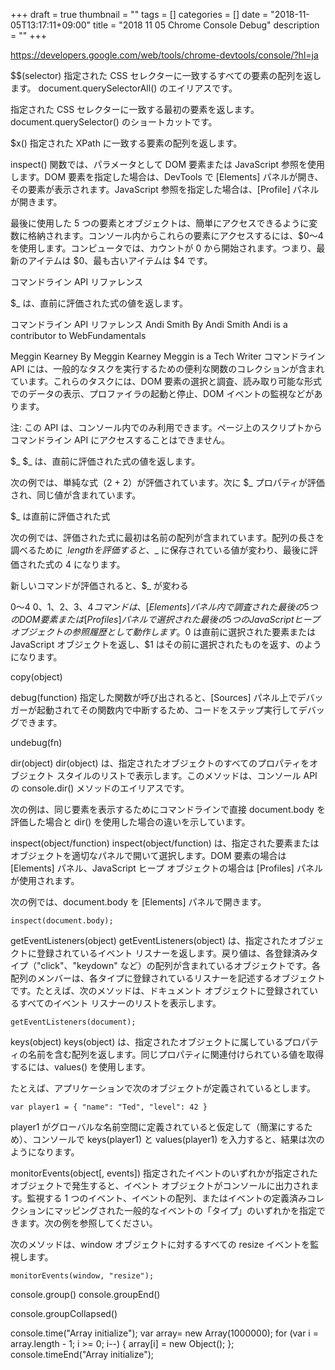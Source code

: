 +++
draft = true
thumbnail = ""
tags = []
categories = []
date = "2018-11-05T13:17:11+09:00"
title = "2018 11 05 Chrome Console Debug"
description = ""
+++

https://developers.google.com/web/tools/chrome-devtools/console/?hl=ja

$$(selector)
指定された CSS セレクターに一致するすべての要素の配列を返します。 document.querySelectorAll() のエイリアスです。

指定された CSS セレクターに一致する最初の要素を返します。 document.querySelector() のショートカットです。

$x()	指定された XPath に一致する要素の配列を返します。

inspect() 関数では、パラメータとして DOM 要素または JavaScript 参照を使用します。DOM 要素を指定した場合は、DevTools で [Elements] パネルが開き、その要素が表示されます。JavaScript 参照を指定した場合は、[Profile] パネルが開きます。


最後に使用した 5 つの要素とオブジェクトは、簡単にアクセスできるように変数に格納されます。コンソール内からこれらの要素にアクセスするには、$0～4 を使用します。コンピュータでは、カウントが 0 から開始されます。つまり、最新のアイテムは $0、最も古いアイテムは $4 です。


コマンドライン API リファレンス

$_ は、直前に評価された式の値を返します。


コマンドライン API リファレンス
Andi Smith
By Andi Smith
Andi is a contributor to WebFundamentals
 
Meggin Kearney
By Meggin Kearney
Meggin is a Tech Writer
コマンドライン API には、一般的なタスクを実行するための便利な関数のコレクションが含まれています。これらのタスクには、DOM 要素の選択と調査、読み取り可能な形式でのデータの表示、プロファイラの起動と停止、DOM イベントの監視などがあります。

注: この API は、コンソール内でのみ利用できます。ページ上のスクリプトからコマンドライン API にアクセスすることはできません。

$_
$_ は、直前に評価された式の値を返します。

次の例では、単純な式（2 + 2）が評価されています。次に $_ プロパティが評価され、同じ値が含まれています。

$_ は直前に評価された式

次の例では、評価された式に最初は名前の配列が含まれています。配列の長さを調べるために $_.length を評価すると、$_ に保存されている値が変わり、最後に評価された式の 4 になります。

新しいコマンドが評価されると、$_ が変わる

$0～$4
$0、$1、$2、$3、$4 コマンドは、[Elements] パネル内で調査された最後の 5 つの DOM 要素または [Profiles] パネルで選択された最後の 5 つの JavaScript ヒープ オブジェクトの参照履歴として動作します。$0 は直前に選択された要素または JavaScript オブジェクトを返し、$1 はその前に選択されたものを返す、のようになります。




copy(object)


debug(function)
指定した関数が呼び出されると、[Sources] パネル上でデバッガーが起動されてその関数内で中断するため、コードをステップ実行してデバッグできます。



undebug(fn)


dir(object)
dir(object) は、指定されたオブジェクトのすべてのプロパティをオブジェクト スタイルのリストで表示します。このメソッドは、コンソール API の console.dir() メソッドのエイリアスです。

次の例は、同じ要素を表示するためにコマンドラインで直接 document.body を評価した場合と dir() を使用した場合の違いを示しています。




inspect(object/function)
inspect(object/function) は、指定された要素またはオブジェクトを適切なパネルで開いて選択します。DOM 要素の場合は [Elements] パネル、JavaScript ヒープ オブジェクトの場合は [Profiles] パネルが使用されます。

次の例では、document.body を [Elements] パネルで開きます。

    inspect(document.body);


getEventListeners(object)
getEventListeners(object) は、指定されたオブジェクトに登録されているイベント リスナーを返します。戻り値は、各登録済みタイプ（"click"、"keydown" など）の配列が含まれているオブジェクトです。各配列のメンバーは、各タイプに登録されているリスナーを記述するオブジェクトです。たとえば、次のメソッドは、ドキュメント オブジェクトに登録されているすべてのイベント リスナーのリストを表示します。

    getEventListeners(document);


keys(object)
keys(object) は、指定されたオブジェクトに属しているプロパティの名前を含む配列を返します。同じプロパティに関連付けられている値を取得するには、values() を使用します。

たとえば、アプリケーションで次のオブジェクトが定義されているとします。

    var player1 = { "name": "Ted", "level": 42 }
player1 がグローバルな名前空間に定義されていると仮定して（簡潔にするため）、コンソールで keys(player1) と values(player1) を入力すると、結果は次のようになります。




monitorEvents(object[, events])
指定されたイベントのいずれかが指定されたオブジェクトで発生すると、イベント オブジェクトがコンソールに出力されます。監視する 1 つのイベント、イベントの配列、またはイベントの定義済みコレクションにマッピングされた一般的なイベントの「タイプ」のいずれかを指定できます。次の例を参照してください。

次のメソッドは、window オブジェクトに対するすべての resize イベントを監視します。

    monitorEvents(window, "resize");

    
console.group()
console.groupEnd()

console.groupCollapsed()

console.time("Array initialize");
var array= new Array(1000000);
for (var i = array.length - 1; i >= 0; i--) {
    array[i] = new Object();
};
console.timeEnd("Array initialize");
